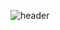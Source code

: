 ![header](https://capsule-render.vercel.app/api?type=wave&color=gradient&height=280&section=header&text=CxlledMax&fontSize=90)
